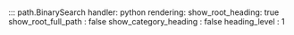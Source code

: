 # 
::: path.BinarySearch
    handler: python
    rendering:
      show_root_heading: true
      show_root_full_path : false
      show_category_heading : false
      heading_level : 1